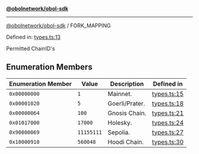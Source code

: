 [**@obolnetwork/obol-sdk**](../index.md)

***

[@obolnetwork/obol-sdk](../index.md) / FORK\_MAPPING

Defined in: [types.ts:13](https://github.com/ObolNetwork/obol-sdk/blob/920730d3a8bf5554dc69a4ed8703da68e999e989/src/types.ts#L13)

Permitted ChainID's

## Enumeration Members

| Enumeration Member | Value | Description | Defined in |
| ------ | ------ | ------ | ------ |
| <a id="0x00000000"></a> `0x00000000` | `1` | Mainnet. | [types.ts:15](https://github.com/ObolNetwork/obol-sdk/blob/920730d3a8bf5554dc69a4ed8703da68e999e989/src/types.ts#L15) |
| <a id="0x00001020"></a> `0x00001020` | `5` | Goerli/Prater. | [types.ts:18](https://github.com/ObolNetwork/obol-sdk/blob/920730d3a8bf5554dc69a4ed8703da68e999e989/src/types.ts#L18) |
| <a id="0x00000064"></a> `0x00000064` | `100` | Gnosis Chain. | [types.ts:21](https://github.com/ObolNetwork/obol-sdk/blob/920730d3a8bf5554dc69a4ed8703da68e999e989/src/types.ts#L21) |
| <a id="0x01017000"></a> `0x01017000` | `17000` | Holesky. | [types.ts:24](https://github.com/ObolNetwork/obol-sdk/blob/920730d3a8bf5554dc69a4ed8703da68e999e989/src/types.ts#L24) |
| <a id="0x90000069"></a> `0x90000069` | `11155111` | Sepolia. | [types.ts:27](https://github.com/ObolNetwork/obol-sdk/blob/920730d3a8bf5554dc69a4ed8703da68e999e989/src/types.ts#L27) |
| <a id="0x10000910"></a> `0x10000910` | `560048` | Hoodi Chain. | [types.ts:30](https://github.com/ObolNetwork/obol-sdk/blob/920730d3a8bf5554dc69a4ed8703da68e999e989/src/types.ts#L30) |
